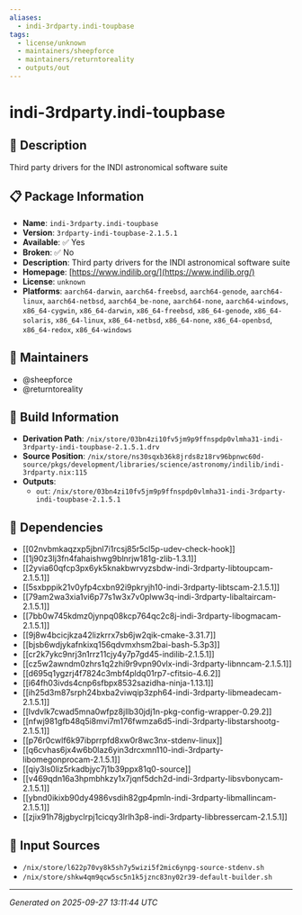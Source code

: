 ```yaml
---
aliases:
  - indi-3rdparty.indi-toupbase
tags:
  - license/unknown
  - maintainers/sheepforce
  - maintainers/returntoreality
  - outputs/out
---
```


# indi-3rdparty.indi-toupbase

## 📝 Description

Third party drivers for the INDI astronomical software suite

## 📋 Package Information

- **Name**: `indi-3rdparty.indi-toupbase`
- **Version**: `3rdparty-indi-toupbase-2.1.5.1`
- **Available**: ✅ Yes
- **Broken**: ✅ No
- **Description**: Third party drivers for the INDI astronomical software suite
- **Homepage**: [https://www.indilib.org/](https://www.indilib.org/)
- **License**: `unknown`
- **Platforms**: `aarch64-darwin`, `aarch64-freebsd`, `aarch64-genode`, `aarch64-linux`, `aarch64-netbsd`, `aarch64_be-none`, `aarch64-none`, `aarch64-windows`, `x86_64-cygwin`, `x86_64-darwin`, `x86_64-freebsd`, `x86_64-genode`, `x86_64-solaris`, `x86_64-linux`, `x86_64-netbsd`, `x86_64-none`, `x86_64-openbsd`, `x86_64-redox`, `x86_64-windows`
## 👥 Maintainers

- @sheepforce
- @returntoreality


## 🔧 Build Information

- **Derivation Path**: `/nix/store/03bn4zi10fv5jm9p9ffnspdp0vlmha31-indi-3rdparty-indi-toupbase-2.1.5.1.drv`
- **Source Position**: `/nix/store/ns30sqxb36k8jrds8z18rv96bpnwc60d-source/pkgs/development/libraries/science/astronomy/indilib/indi-3rdparty.nix:115`
- **Outputs**:
  - `out`:  `/nix/store/03bn4zi10fv5jm9p9ffnspdp0vlmha31-indi-3rdparty-indi-toupbase-2.1.5.1`

## 🔗 Dependencies

- [[02nvbmkaqzxp5jbnl7i1rcsj85r5cl5p-udev-check-hook]]
- [[1j90z3lj3fn4fahaishwg9blnrjw181g-zlib-1.3.1]]
- [[2yvia60qfcp3px6yk5knakbwrvyzsbdw-indi-3rdparty-libtoupcam-2.1.5.1]]
- [[5sxbppik21v0yfp4cxbn92i9pkryjh10-indi-3rdparty-libtscam-2.1.5.1]]
- [[79am2wa3xia1vi6p77s1w3x7v0plww3q-indi-3rdparty-libaltaircam-2.1.5.1]]
- [[7bb0w745kdmz0jynpq08kcp764qc2c8j-indi-3rdparty-libogmacam-2.1.5.1]]
- [[9j8w4bcicjkza42lizkrrx7sb6jw2qik-cmake-3.31.7]]
- [[bjsb6wdjykafnkixq156qdvmxhsm2bai-bash-5.3p3]]
- [[cr2k7ykc9nrj3n1rrz11cjy4y7p7gd45-indilib-2.1.5.1]]
- [[cz5w2awndm0zhrs1q2zhi9r9vpn90vlx-indi-3rdparty-libnncam-2.1.5.1]]
- [[d695q1ygzrj4f7824c3mbf4pldq01rp7-cfitsio-4.6.2]]
- [[i64fh03ivds4cnp6sfbpx8532sazidha-ninja-1.13.1]]
- [[ih25d3m87srph24bxba2viwqip3zph64-indi-3rdparty-libmeadecam-2.1.5.1]]
- [[lvdvlk7cwad5mna0wfpz8jllb30jdj1n-pkg-config-wrapper-0.29.2]]
- [[nfwj981gfb48q5i8mvi7m176fwmza6d5-indi-3rdparty-libstarshootg-2.1.5.1]]
- [[p76r0cwlf6k97ibprrpfd8xw0r8wc3nx-stdenv-linux]]
- [[q6cvhas6jx4w6b0laz6yin3drcxmn110-indi-3rdparty-libomegonprocam-2.1.5.1]]
- [[qiy3ls0liz5rkadbjyc7j1b39ppx81q0-source]]
- [[v469qdn16a3hpmbhkzy1x7jqnf5dch2d-indi-3rdparty-libsvbonycam-2.1.5.1]]
- [[ybnd0ikixb90dy4986vsdih82gp4pmln-indi-3rdparty-libmallincam-2.1.5.1]]
- [[zjix91h78jgbyclrpj1cicqy3lrlh3p8-indi-3rdparty-libbressercam-2.1.5.1]]

## 📁 Input Sources

- `/nix/store/l622p70vy8k5sh7y5wizi5f2mic6ynpg-source-stdenv.sh`
- `/nix/store/shkw4qm9qcw5sc5n1k5jznc83ny02r39-default-builder.sh`

---
*Generated on 2025-09-27 13:11:44 UTC*
